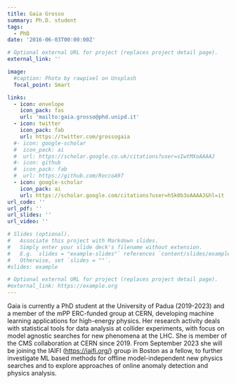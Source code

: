 ```yaml
--- 
title: Gaia Grosso
summary: Ph.D. student
tags:
  - PhD
date: '2016-06-03T00:00:00Z'

# Optional external URL for project (replaces project detail page).
external_link: ''

image:
  #caption: Photo by rawpixel on Unsplash
  focal_point: Smart

links:
  - icon: envelope
    icon_pack: fas
    url: 'mailto:gaia.grosso@phd.unipd.it'
  - icon: twitter
    icon_pack: fab
    url: https://twitter.com/grossogaia
  #- icon: google-scholar
  #  icon_pack: ai
  #  url: https://scholar.google.co.uk/citations?user=sIwtMXoAAAAJ
  #- icon: github
  #  icon_pack: fab
  #  url: https://github.com/RoccoA97
  - icon: google-scholar
    icon_pack: ai
    url: https://scholar.google.com/citations?user=hSk0b3oAAAAJ&hl=it
url_code: ''
url_pdf: ''
url_slides: ''
url_video: ''

# Slides (optional).
#   Associate this project with Markdown slides.
#   Simply enter your slide deck's filename without extension.
#   E.g. `slides = "example-slides"` references `content/slides/example-slides.md`.
#   Otherwise, set `slides = ""`.
#slides: example

# Optional external URL for project (replaces project detail page).
#external_link: https://example.org
---
```


Gaia is currently a PhD student at the University of Padua (2019-2023) and a member of the mPP ERC-funded group at CERN, developing machine learning applications for high-energy physics. Her research activity deals with statistical tools for data analysis at collider experiments, with focus on model agnostic searches for new phenomena at the LHC. She is member of the CMS collaboration at CERN since 2019. From September 2023 she will be joining the IAIFI (https://iaifi.org/) group in Boston as a fellow, to further investigate ML based methods for offline model-independent new physics searches and to explore approaches of online anomaly detection and physics analysis.